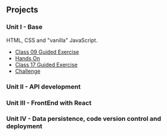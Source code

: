 ## Projects

### Unit I - Base

HTML, CSS and "vanilla" JavaScript.

- [Class 09 Guided Exercise](https://nathinha.github.io/IGTI-fullstack-bootcamp/unit01/01_class09guided/)
- [Hands On](https://nathinha.github.io/IGTI-fullstack-bootcamp/unit01/02_handson/)
- [Class 17 Guided Exercise](https://nathinha.github.io/IGTI-fullstack-bootcamp/unit01/03_class17guided/)
- [Challenge](https://nathinha.github.io/IGTI-fullstack-bootcamp/unit01/04_challenge)

### Unit II - API development

### Unit III - FrontEnd with React

### Unit IV - Data persistence, code version control and deployment
